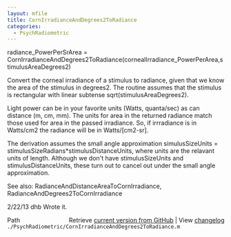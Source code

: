 ```yaml
---
layout: mfile
title: CornIrradianceAndDegrees2ToRadiance
categories:
  - PsychRadiometric
---
```


radiance\_PowerPerSrArea = CornIrradianceAndDegrees2ToRadiance\(cornealIrradiance\_PowerPerArea,stimulusAreaDegrees2\)

Convert the corneal irradiance of a stimulus to radiance, given that we know the area of the stimulus in degrees2.
The routine assumes that the stimulus is rectangular with linear subtense sqrt\(stimulusAreaDegrees2\).

Light power can be in your favorite units \(Watts, quanta/sec\) as can distance \(m, cm, mm\).  The units for
area in the returned radiance match those used for area in the passed irradiance.  So, if irrradiance is in Watts/cm2
the radiance will be in Watts/\[cm2\-sr\].

The derivation assumes the small angle approximation simulusSizeUnits = stimulusSizeRadians\*stimulusDistanceUnits,
where units are the relavant units of length.  Although we don't have stimulusSizeUnits and stimulusDistanceUnits,
these turn out to cancel out under the small angle approximation.

See also: RadianceAndDistanceAreaToCornIrradiance, RadianceAndDegrees2ToCornIrradiance

2/22/13  dhb  Wrote it.


<div class="code_header" style="text-align:right;">
  <span style="float:left;">Path&nbsp;&nbsp;</span> <span class="counter">Retrieve <a href=
  "https://raw.github.com/Psychtoolbox-3/Psychtoolbox-3/beta/./PsychRadiometric/CornIrradianceAndDegrees2ToRadiance.m">current version from GitHub</a> | View <a href=
  "https://github.com/Psychtoolbox-3/Psychtoolbox-3/commits/beta/./PsychRadiometric/CornIrradianceAndDegrees2ToRadiance.m">changelog</a></span>
</div>
<div class="code">
  <code>./PsychRadiometric/CornIrradianceAndDegrees2ToRadiance.m</code>
</div>
